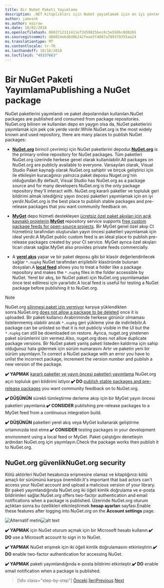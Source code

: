 ```yaml
---
title: Bir NuGet Paketi Yayımlama
description: .NET kitaplıkları için NuGet yayımlamak için en iyi yöntem önerileri.
author: jamesnk
ms.author: mairaw
ms.date: 10/02/2018
ms.openlocfilehash: 0602712311411ef3d59825bec8c5e550bc8d8265
ms.sourcegitcommit: d88024e6d6d8b242feae5f4007a709379355aa24
ms.translationtype: MT
ms.contentlocale: tr-TR
ms.lasthandoff: 10/16/2018
ms.locfileid: "49337663"
---
```

# <a name="publishing-a-nuget-package"></a><span data-ttu-id="d46ef-103">Bir NuGet Paketi Yayımlama</span><span class="sxs-lookup"><span data-stu-id="d46ef-103">Publishing a NuGet package</span></span>

<span data-ttu-id="d46ef-104">NuGet paketlerini yayımlandı ve paket depolarından kullanılan.</span><span class="sxs-lookup"><span data-stu-id="d46ef-104">NuGet packages are published and consumed from package repositories.</span></span> <span data-ttu-id="d46ef-105">NuGet.org bilinen ve kullanılan depo en yaygın olsa da, NuGet paketlerini yayımlamak için pek çok yerde vardır:</span><span class="sxs-lookup"><span data-stu-id="d46ef-105">While NuGet.org is the most widely known and used repository, there are many places to publish NuGet packages:</span></span>

* <span data-ttu-id="d46ef-106">**[NuGet.org](https://www.nuget.org/)**  birincil çevrimiçi için NuGet paketlerini depodur.</span><span class="sxs-lookup"><span data-stu-id="d46ef-106">**[NuGet.org](https://www.nuget.org/)** is the primary online repository for NuGet packages.</span></span> <span data-ttu-id="d46ef-107">Tüm paketleri NuGet.org üzerinde herkese genel olarak kullanılabilir.</span><span class="sxs-lookup"><span data-stu-id="d46ef-107">All packages on NuGet.org are publicly available to everyone.</span></span> <span data-ttu-id="d46ef-108">Varsayılan olarak, Visual Studio Paket kaynağı olarak NuGet.org sahiptir ve birçok geliştirici için ile etkileşim kuracağınızı yalnızca paket deposu Nuget.org'nin olduğundan.</span><span class="sxs-lookup"><span data-stu-id="d46ef-108">By default, Visual Studio has NuGet.org as a package source and for many developers NuGet.org is the only package repository they'll interact with.</span></span> <span data-ttu-id="d46ef-109">NuGet.org kararlı paketler ve topluluk geri bildirimi almak istediğiniz yayın öncesi paketleri yayımlamak için en iyi yerdir.</span><span class="sxs-lookup"><span data-stu-id="d46ef-109">NuGet.org is the best place to publish stable packages and pre-release packages that you want community feedback on.</span></span>

* <span data-ttu-id="d46ef-110">**[MyGet](https://myget.org/)**  depo hizmeti destekleyen [ücretsiz özel paket akışları için açık kaynaklı projelerin](https://www.myget.org/opensource).</span><span class="sxs-lookup"><span data-stu-id="d46ef-110">**[MyGet](https://myget.org/)** repository service supports [free custom package feeds for open-source projects](https://www.myget.org/opensource).</span></span> <span data-ttu-id="d46ef-111">Bir MyGet genel özel akışı CI hizmetiniz tarafından oluşturulan yayın öncesi paketleri yayımlamak için ideal yerdir.</span><span class="sxs-lookup"><span data-stu-id="d46ef-111">A MyGet public custom feed is an ideal place to publish pre-release packages created by your CI service.</span></span> <span data-ttu-id="d46ef-112">MyGet ayrıca özel akışları ticari olarak sağlar.</span><span class="sxs-lookup"><span data-stu-id="d46ef-112">MyGet also provides private feeds commercially.</span></span>

* <span data-ttu-id="d46ef-113">A **[yerel akış](/nuget/hosting-packages/local-feeds)** yapar ve bir paket deposu gibi bir klasör değerlendirilecek sağlar `*.nupkg` NuGet tarafından erişilebilir klasöründe bulunan dosyaları.</span><span class="sxs-lookup"><span data-stu-id="d46ef-113">A **[local feed](/nuget/hosting-packages/local-feeds)** allows you to treat a folder like a package repository and makes the `*.nupkg` files in the folder accessible by NuGet.</span></span> <span data-ttu-id="d46ef-114">Yerel bir akış, bir NuGet paketi için NuGet.org yayımlamadan önce test edilmesi için yararlıdır.</span><span class="sxs-lookup"><span data-stu-id="d46ef-114">A local feed is useful for testing a NuGet package before publishing it to NuGet.org.</span></span>

> [!NOTE]
> <span data-ttu-id="d46ef-115">NuGet.org [silinmesi paket izin vermiyor](/nuget/policies/deleting-packages) karşıya yüklendikten sonra.</span><span class="sxs-lookup"><span data-stu-id="d46ef-115">NuGet.org [does not allow a package to be deleted](/nuget/policies/deleting-packages) once it is uploaded.</span></span> <span data-ttu-id="d46ef-116">Bir paketi kullanıcı Arabiriminde herkese görünür olmaması listelenmemiş olabilir ancak `*.nupkg` geri yükleme yine de indirilebilir.</span><span class="sxs-lookup"><span data-stu-id="d46ef-116">A package can be unlisted so that it is not publicly visible in the UI but the `*.nupkg` can still be downloaded on restore.</span></span> <span data-ttu-id="d46ef-117">Ayrıca, nuget.org yinelenen paket sürümlerini izin vermez.</span><span class="sxs-lookup"><span data-stu-id="d46ef-117">Also, nuget.org does not allow duplicate package versions.</span></span> <span data-ttu-id="d46ef-118">Bir NuGet paketi yanlış paketi listeden kaldırma için sahip olduğunuz hata gidermek için sürüm numarasını Artır ve paketin yeni bir sürüm yayımlayın.</span><span class="sxs-lookup"><span data-stu-id="d46ef-118">To correct a NuGet package with an error you have to unlist the incorrect package, increment the version number and publish a new version of the package.</span></span>

<span data-ttu-id="d46ef-119">**✔️ YAPMAK** [kararlı paketler ve yayın öncesi paketleri yayımlama](/nuget/create-packages/publish-a-package) NuGet.org açın topluluk geri bildirimi istiyor.</span><span class="sxs-lookup"><span data-stu-id="d46ef-119">**✔️ DO** [publish stable packages and pre-release packages](/nuget/create-packages/publish-a-package) you want community feedback on to NuGet.org.</span></span>

<span data-ttu-id="d46ef-120">**✔️ DÜŞÜNÜN** sürekli tümleştirme derleme akışı için bir MyGet yayın öncesi paketleri yayımlama.</span><span class="sxs-lookup"><span data-stu-id="d46ef-120">**✔️ CONSIDER** publishing pre-release packages to a MyGet feed from a continuous integration build.</span></span>

<span data-ttu-id="d46ef-121">**✔️ DÜŞÜNÜN** paketleri yerel akış veya MyGet kullanarak geliştirme ortamınızda test etme.</span><span class="sxs-lookup"><span data-stu-id="d46ef-121">**✔️ CONSIDER** testing packages in your development environment using a local feed or MyGet.</span></span> <span data-ttu-id="d46ef-122">Paket çalıştığını denetleyin ardından NuGet.org için yayımlayın.</span><span class="sxs-lookup"><span data-stu-id="d46ef-122">Check the package works then publish it to NuGet.org.</span></span>

## <a name="nugetorg-security"></a><span data-ttu-id="d46ef-123">NuGet.org güvenlik</span><span class="sxs-lookup"><span data-stu-id="d46ef-123">NuGet.org security</span></span>

<span data-ttu-id="d46ef-124">Kötü aktörleri NuGet hesabınıza erişmesine olamaz ve kitaplığınızı kötü amaçlı bir sürümünü karşıya önemlidir.</span><span class="sxs-lookup"><span data-stu-id="d46ef-124">It's important that bad actors can't access your NuGet account and upload a malicious version of your library.</span></span> <span data-ttu-id="d46ef-125">Bir paketi yayımlandığında NuGet.org iki öğeli kimlik doğrulama ve e-posta bildirimleri sağlar.</span><span class="sxs-lookup"><span data-stu-id="d46ef-125">NuGet.org offers two-factor authentication and email notifications when a package is published.</span></span> <span data-ttu-id="d46ef-126">Üzerinde NuGet.org oturum açtıktan sonra bu özellikleri etkinleştirmek **hesap ayarları** sayfası.</span><span class="sxs-lookup"><span data-stu-id="d46ef-126">Enable these features after logging into NuGet.org on the **Account settings** page.</span></span>

<span data-ttu-id="d46ef-127">![Alternatif metin](./media/publish-nuget-package/nuget-2fa.png "NuGet hesap güvenliği")</span><span class="sxs-lookup"><span data-stu-id="d46ef-127">![alt text](./media/publish-nuget-package/nuget-2fa.png "NuGet Account Security")</span></span>

<span data-ttu-id="d46ef-128">**✔️ YAPMAK** için NuGet oturum açmak için bir Microsoft hesabı kullanın.</span><span class="sxs-lookup"><span data-stu-id="d46ef-128">**✔️ DO** use a Microsoft account to sign in to NuGet.</span></span>

<span data-ttu-id="d46ef-129">**✔️ YAPMAK** NuGet erişmek için iki öğeli kimlik doğrulamasını etkinleştirin.</span><span class="sxs-lookup"><span data-stu-id="d46ef-129">**✔️ DO** enable two-factor authentication for accessing NuGet.</span></span>

<span data-ttu-id="d46ef-130">**✔️ YAPMAK** paketi yayımlandığında e-posta bildirimi etkinleştir.</span><span class="sxs-lookup"><span data-stu-id="d46ef-130">**✔️ DO** enable email notification when a package is published.</span></span>

>[!div class="step-by-step"]
<span data-ttu-id="d46ef-131">[Önceki](./sourcelink.md)
[İleri](./versioning.md)</span><span class="sxs-lookup"><span data-stu-id="d46ef-131">[Previous](./sourcelink.md)
[Next](./versioning.md)</span></span>
